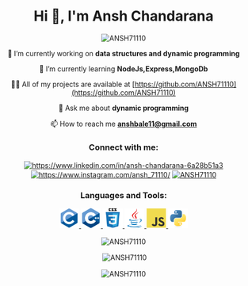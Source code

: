 <div align="center">
<h1 align="center">Hi 👋, I'm Ansh Chandarana</h1>

<p align="center"> <img src="https://komarev.com/ghpvc/?username=ANSH71110&label=Profile%20views&color=0e75b6&style=flat" alt="ANSH71110" /> </p>

 🔭 I’m currently working on **data structures and dynamic programming**

 🌱 I’m currently learning **NodeJs,Express,MongoDb**

 👨‍💻 All of my projects are available at [https://github.com/ANSH71110](https://github.com/ANSH71110)

 💬 Ask me about **dynamic programming**

 📫 How to reach me **anshbale11@gmail.com**

<h3 align="center">Connect with me:</h3>
<p align="center">
<a href="https://linkedin.com/in/https://www.linkedin.com/in/ansh-chandarana-6a28b51a3" target="blank"><img align="center" src="https://raw.githubusercontent.com/rahuldkjain/github-profile-readme-generator/master/src/images/icons/Social/linked-in-alt.svg" alt="https://www.linkedin.com/in/ansh-chandarana-6a28b51a3" height="30" width="40" /></a>
<a href="https://instagram.com/https://www.instagram.com/ansh_71110/" target="blank"><img align="center" src="https://raw.githubusercontent.com/rahuldkjain/github-profile-readme-generator/master/src/images/icons/Social/instagram.svg" alt="https://www.instagram.com/ansh_71110/" height="30" width="40" /></a>
<a href="https://leetcode.com/NEO71110/" target="blank"><img align="center" src="https://raw.githubusercontent.com/rahuldkjain/github-profile-readme-generator/master/src/images/icons/Social/leet-code.svg" alt="ANSH71110" height="30" width="40" /></a>
</p>

<h3 align="center">Languages and Tools:</h3>
<p align="center"> <a href="https://www.cprogramming.com/" target="_blank" rel="noreferrer"> <img src="https://raw.githubusercontent.com/devicons/devicon/master/icons/c/c-original.svg" alt="c" width="40" height="40"/> </a> <a href="https://www.w3schools.com/cpp/" target="_blank" rel="noreferrer"> <img src="https://raw.githubusercontent.com/devicons/devicon/master/icons/cplusplus/cplusplus-original.svg" alt="cplusplus" width="40" height="40"/> </a> <a href="https://www.w3schools.com/css/" target="_blank" rel="noreferrer"> <img src="https://raw.githubusercontent.com/devicons/devicon/master/icons/css3/css3-original-wordmark.svg" alt="css3" width="40" height="40"/> </a> <a href="https://www.java.com" target="_blank" rel="noreferrer"> <img src="https://raw.githubusercontent.com/devicons/devicon/master/icons/java/java-original.svg" alt="java" width="40" height="40"/> </a> <a href="https://developer.mozilla.org/en-US/docs/Web/JavaScript" target="_blank" rel="noreferrer"> <img src="https://raw.githubusercontent.com/devicons/devicon/master/icons/javascript/javascript-original.svg" alt="javascript" width="40" height="40"/> </a>  <a href="https://www.python.org" target="_blank" rel="noreferrer"> <img src="https://raw.githubusercontent.com/devicons/devicon/master/icons/python/python-original.svg" alt="python" width="40" height="40"/> </a> </p>


<p><img align="center" src="https://github-readme-stats.vercel.app/api/top-langs?username=ANSH71110&show_icons=true&theme=radical&locale=en&layout=compact" alt="ANSH71110" /></p>

<p>&nbsp;<img align="center" src="https://github-readme-stats.vercel.app/api?username=ANSH71110&show_icons=true&theme=radical&locale=en" alt="ANSH71110" /></p>

<p><img align="center" src="https://github-readme-streak-stats.herokuapp.com/?user=ANSH71110&theme=radical&" alt="ANSH71110" /></p>
</div>
